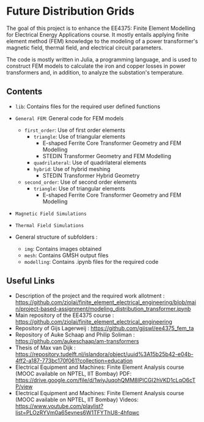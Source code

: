 # Future Distribution Grids

The goal of this project is to enhance the EE4375: Finite Element Modelling for Electrical Energy Applications course. It mostly entails applying finite element method (FEM) knowledge to the modeling of a power transformer's magnetic field, thermal field, and electrical circuit parameters.

The code is mostly written in Julia, a programming language, and is used to construct FEM models to calculate the iron and copper losses in power transformers and, in addition, to analyze the substation's temperature.

## Contents
- `lib`: Contains files for the required user defined functions
- `General FEM`: General code for FEM models
  - `first_order`: Use of first order elements
    - `triangle`: Use of triangular elements
      - E-shaped Ferrite Core Transformer Geometry and FEM Modelling
      - STEDIN Transformer Geometry and FEM Modelling
    - `quadrilateral`: Use of quadrilateral elements
    - `hybrid`: Use of hybrid meshing
      - STEDIN Transformer Hybrid Geometry
  - `second_order`: Use of second order elements
    - `triangle`: Use of triangular elements
      - E-shaped Ferrite Core Transformer Geometry and FEM Modelling
- `Magnetic Field Simulations`
- `Thermal Field Simulations`

- General structure of subfolders :
  - `img`: Contains images obtained
  - `mesh`: Contains GMSH output files
  - `modelling`: Contains .ipynb files for the required code

## Useful Links
- Description of the project and the required work allotment : https://github.com/ziolai/finite_element_electrical_engineering/blob/main/project-based-assignment/modeling_distribution_transformer.ipynb
- Main repository of the EE4375 course : https://github.com/ziolai/finite_element_electrical_engineering
- Repository of Gijs Lagerweij : https://github.com/gijswl/ee4375_fem_ta
- Repository of Auke Schaap and Philip Soliman : https://github.com/aukeschaap/am-transformers
- Thesis of Max van Dijk : https://repository.tudelft.nl/islandora/object/uuid%3A15b25b42-e04b-4ff2-a187-773bc170f061?collection=education
- Electrical Equipment and Machines: Finite Element Analysis course (MOOC available on NPTEL, IIT Bombay) PDF: https://drive.google.com/file/d/1wiyJuqohQMM8lPlCGI2hVKD1cLqO6cTP/view
- Electrical Equipment and Machines: Finite Element Analysis course (MOOC available on NPTEL, IIT Bombay) Videos: https://www.youtube.com/playlist?list=PLOzRYVm0a65evnes6W1TFYThU8-4hfqwc
